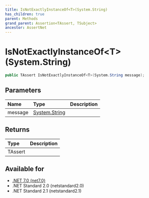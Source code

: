 ```yaml
---
title: IsNotExactlyInstanceOf<T>(System.String)
has_children: true
parent: Methods
grand_parent: Assertion<TAssert, TSubject>
ancestor: AssertNet
---
```

# IsNotExactlyInstanceOf&lt;T&gt;(System.String)

```csharp
public TAssert IsNotExactlyInstanceOf<T>(System.String message);
```

## Parameters
| Name    | Type                                                                        | Description |
|:--------|:----------------------------------------------------------------------------|:------------|
| message | [System.String](https://learn.microsoft.com/en-us/dotnet/api/system.string) |             |


## Returns
| Type    | Description |
|:--------|:------------|
| TAssert |             |

## Available for
- [.NET 7.0 (net7.0)](https://versionsof.net/core/7.0/)
- .NET Standard 2.0 (netstandard2.0)
- .NET Standard 2.1 (netstandard2.1)
